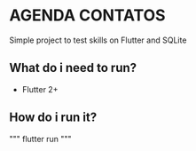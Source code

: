 # AGENDA CONTATOS

Simple project to test skills on Flutter and SQLite

## What do i need to run?
- Flutter 2+

## How do i run it?
"""
flutter run
"""
